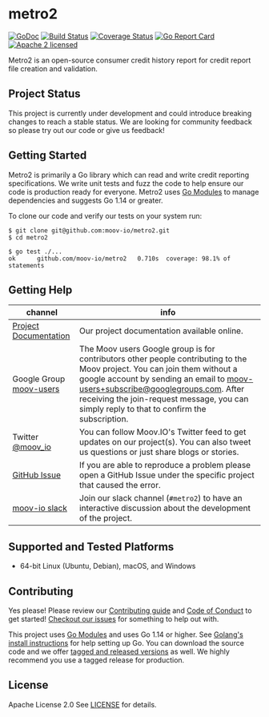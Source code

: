 # metro2

[![GoDoc](https://godoc.org/github.com/moov-io/metro2?status.svg)](https://godoc.org/github.com/moov-io/metro2)
[![Build Status](https://travis-ci.com/moov-io/metro2.svg?branch=master)](https://travis-ci.com/moov-io/metro2)
[![Coverage Status](https://codecov.io/gh/moov-io/metro2/branch/master/graph/badge.svg)](https://codecov.io/gh/moov-io/metro2)
[![Go Report Card](https://goreportcard.com/badge/github.com/moov-io/metro2)](https://goreportcard.com/report/github.com/moov-io/metro2)
[![Apache 2 licensed](https://img.shields.io/badge/license-Apache2-blue.svg)](https://raw.githubusercontent.com/moov-io/metro2/master/LICENSE)

Metro2 is an open-source consumer credit history report for credit report file creation and validation.

## Project Status

This project is currently under development and could introduce breaking changes to reach a stable status. We are looking for community feedback so please try out our code or give us feedback!

## Getting Started

Metro2 is primarily a Go library which can read and write credit reporting specifications. We write unit tests and fuzz the code to help ensure our code is production ready for everyone. Metro2 uses [Go Modules](https://github.com/golang/go/wiki/Modules) to manage dependencies and suggests Go 1.14 or greater.

To clone our code and verify our tests on your system run:

```
$ git clone git@github.com:moov-io/metro2.git
$ cd metro2

$ go test ./...
ok   	github.com/moov-io/metro2	0.710s	coverage: 98.1% of statements
```

## Getting Help

 channel | info
 ------- | -------
 [Project Documentation](https://docs.moov.io/) | Our project documentation available online.
 Google Group [moov-users](https://groups.google.com/forum/#!forum/moov-users)| The Moov users Google group is for contributors other people contributing to the Moov project. You can join them without a google account by sending an email to [moov-users+subscribe@googlegroups.com](mailto:moov-users+subscribe@googlegroups.com). After receiving the join-request message, you can simply reply to that to confirm the subscription.
Twitter [@moov_io](https://twitter.com/moov_io)	| You can follow Moov.IO's Twitter feed to get updates on our project(s). You can also tweet us questions or just share blogs or stories.
[GitHub Issue](https://github.com/moov-io) | If you are able to reproduce a problem please open a GitHub Issue under the specific project that caused the error.
[moov-io slack](https://slack.moov.io/) | Join our slack channel (`#metro2`) to have an interactive discussion about the development of the project.

## Supported and Tested Platforms

- 64-bit Linux (Ubuntu, Debian), macOS, and Windows

## Contributing

Yes please! Please review our [Contributing guide](CONTRIBUTING.md) and [Code of Conduct](https://github.com/moov-io/ach/blob/master/CODE_OF_CONDUCT.md) to get started! [Checkout our issues](https://github.com/moov-io/metro2/issues) for something to help out with.

This project uses [Go Modules](https://github.com/golang/go/wiki/Modules) and uses Go 1.14 or higher. See [Golang's install instructions](https://golang.org/doc/install) for help setting up Go. You can download the source code and we offer [tagged and released versions](https://github.com/moov-io/metro2/releases/latest) as well. We highly recommend you use a tagged release for production.

## License

Apache License 2.0 See [LICENSE](LICENSE) for details.
